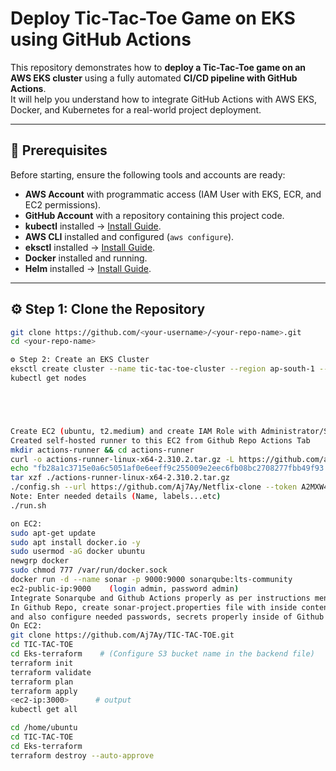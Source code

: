 # Deploy Tic-Tac-Toe Game on EKS using GitHub Actions

This repository demonstrates how to **deploy a Tic-Tac-Toe game on an AWS EKS cluster** using a fully automated **CI/CD pipeline with GitHub Actions**.  
It will help you understand how to integrate GitHub Actions with AWS EKS, Docker, and Kubernetes for a real-world project deployment.

---

## 📌 Prerequisites

Before starting, ensure the following tools and accounts are ready:

- **AWS Account** with programmatic access (IAM User with EKS, ECR, and EC2 permissions).
- **GitHub Account** with a repository containing this project code.
- **kubectl** installed → [Install Guide](https://kubernetes.io/docs/tasks/tools/).
- **AWS CLI** installed and configured (`aws configure`).
- **eksctl** installed → [Install Guide](https://eksctl.io/).
- **Docker** installed and running.
- **Helm** installed → [Install Guide](https://helm.sh/docs/intro/install/).

---

## ⚙️ Step 1: Clone the Repository

```bash
git clone https://github.com/<your-username>/<your-repo-name>.git
cd <your-repo-name>

⚙️ Step 2: Create an EKS Cluster
eksctl create cluster --name tic-tac-toe-cluster --region ap-south-1 --node-type t3.medium --nodes 2
kubectl get nodes





Create EC2 (ubuntu, t2.medium) and create IAM Role with Administrator/S3 Full, EC2 Full, EKS Full accesses and attach this Role to this EC2
Created self-hosted runner to this EC2 from Github Repo Actions Tab
mkdir actions-runner && cd actions-runner
curl -o actions-runner-linux-x64-2.310.2.tar.gz -L https://github.com/actions/runner/releases/download/v2.310.2/actions-runner-linux-x64-2.310.2.tar.gz
echo "fb28a1c3715e0a6c5051af0e6eeff9c255009e2eec6fb08bc2708277fbb49f93  actions-runner-linux-x64-2.310.2.tar.gz" | shasum -a 256 -c
tar xzf ./actions-runner-linux-x64-2.310.2.tar.gz
./config.sh --url https://github.com/Aj7Ay/Netflix-clone --token A2MXW4323ALGB72GGLH34NLFGI2T4
Note: Enter needed details (Name, labels...etc)
./run.sh

on EC2:
sudo apt-get update
sudo apt install docker.io -y
sudo usermod -aG docker ubuntu
newgrp docker
sudo chmod 777 /var/run/docker.sock
docker run -d --name sonar -p 9000:9000 sonarqube:lts-community
ec2-public-ip:9000    (login admin, password admin)
Integrate Sonarqube and Github Actions properly as per instructions mentioned in Sonarqube dashboard under "Manually" Tab
In Github Repo, create sonar-project.properties file with inside content as sonar.projectKey=Tic-game, Next create yaml file .github/workflows/build.yml
and also configure needed passwords, secrets properly inside of Github Action secrets section
On EC2:
git clone https://github.com/Aj7Ay/TIC-TAC-TOE.git
cd TIC-TAC-TOE
cd Eks-terraform    # (Configure S3 bucket name in the backend file)
terraform init
terraform validate
terraform plan
terraform apply
<ec2-ip:3000>      # output
kubectl get all

cd /home/ubuntu
cd TIC-TAC-TOE
cd Eks-terraform
terraform destroy --auto-approve





